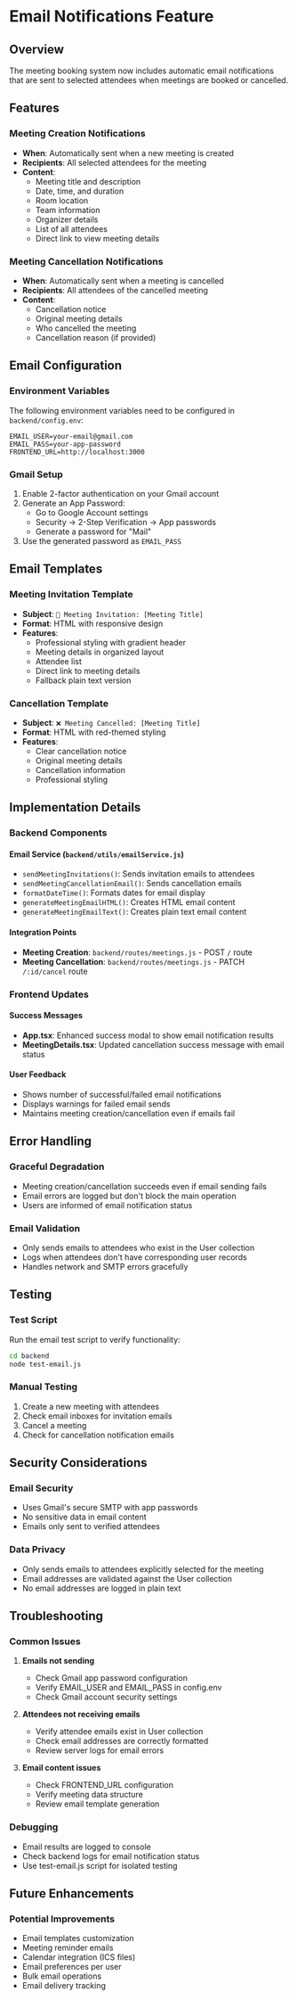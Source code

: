 # Email Notifications Feature

## Overview

The meeting booking system now includes automatic email notifications that are sent to selected attendees when meetings are booked or cancelled.

## Features

### Meeting Creation Notifications

- **When**: Automatically sent when a new meeting is created
- **Recipients**: All selected attendees for the meeting
- **Content**:
  - Meeting title and description
  - Date, time, and duration
  - Room location
  - Team information
  - Organizer details
  - List of all attendees
  - Direct link to view meeting details

### Meeting Cancellation Notifications

- **When**: Automatically sent when a meeting is cancelled
- **Recipients**: All attendees of the cancelled meeting
- **Content**:
  - Cancellation notice
  - Original meeting details
  - Who cancelled the meeting
  - Cancellation reason (if provided)

## Email Configuration

### Environment Variables

The following environment variables need to be configured in `backend/config.env`:

```env
EMAIL_USER=your-email@gmail.com
EMAIL_PASS=your-app-password
FRONTEND_URL=http://localhost:3000
```

### Gmail Setup

1. Enable 2-factor authentication on your Gmail account
2. Generate an App Password:
   - Go to Google Account settings
   - Security → 2-Step Verification → App passwords
   - Generate a password for "Mail"
3. Use the generated password as `EMAIL_PASS`

## Email Templates

### Meeting Invitation Template

- **Subject**: `📅 Meeting Invitation: [Meeting Title]`
- **Format**: HTML with responsive design
- **Features**:
  - Professional styling with gradient header
  - Meeting details in organized layout
  - Attendee list
  - Direct link to meeting details
  - Fallback plain text version

### Cancellation Template

- **Subject**: `❌ Meeting Cancelled: [Meeting Title]`
- **Format**: HTML with red-themed styling
- **Features**:
  - Clear cancellation notice
  - Original meeting details
  - Cancellation information
  - Professional styling

## Implementation Details

### Backend Components

#### Email Service (`backend/utils/emailService.js`)

- `sendMeetingInvitations()`: Sends invitation emails to attendees
- `sendMeetingCancellationEmail()`: Sends cancellation emails
- `formatDateTime()`: Formats dates for email display
- `generateMeetingEmailHTML()`: Creates HTML email content
- `generateMeetingEmailText()`: Creates plain text email content

#### Integration Points

- **Meeting Creation**: `backend/routes/meetings.js` - POST `/` route
- **Meeting Cancellation**: `backend/routes/meetings.js` - PATCH `/:id/cancel` route

### Frontend Updates

#### Success Messages

- **App.tsx**: Enhanced success modal to show email notification results
- **MeetingDetails.tsx**: Updated cancellation success message with email status

#### User Feedback

- Shows number of successful/failed email notifications
- Displays warnings for failed email sends
- Maintains meeting creation/cancellation even if emails fail

## Error Handling

### Graceful Degradation

- Meeting creation/cancellation succeeds even if email sending fails
- Email errors are logged but don't block the main operation
- Users are informed of email notification status

### Email Validation

- Only sends emails to attendees who exist in the User collection
- Logs when attendees don't have corresponding user records
- Handles network and SMTP errors gracefully

## Testing

### Test Script

Run the email test script to verify functionality:

```bash
cd backend
node test-email.js
```

### Manual Testing

1. Create a new meeting with attendees
2. Check email inboxes for invitation emails
3. Cancel a meeting
4. Check for cancellation notification emails

## Security Considerations

### Email Security

- Uses Gmail's secure SMTP with app passwords
- No sensitive data in email content
- Emails only sent to verified attendees

### Data Privacy

- Only sends emails to attendees explicitly selected for the meeting
- Email addresses are validated against the User collection
- No email addresses are logged in plain text

## Troubleshooting

### Common Issues

1. **Emails not sending**

   - Check Gmail app password configuration
   - Verify EMAIL_USER and EMAIL_PASS in config.env
   - Check Gmail account security settings

2. **Attendees not receiving emails**

   - Verify attendee emails exist in User collection
   - Check email addresses are correctly formatted
   - Review server logs for email errors

3. **Email content issues**
   - Check FRONTEND_URL configuration
   - Verify meeting data structure
   - Review email template generation

### Debugging

- Email results are logged to console
- Check backend logs for email notification status
- Use test-email.js script for isolated testing

## Future Enhancements

### Potential Improvements

- Email templates customization
- Meeting reminder emails
- Calendar integration (ICS files)
- Email preferences per user
- Bulk email operations
- Email delivery tracking
